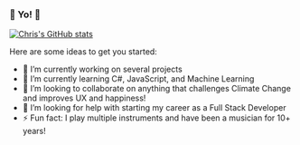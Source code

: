 ### 👋 Yo! 👋
[![Chris's GitHub stats](https://github-readme-stats.vercel.app/api?username=ccpaco)](https://github.com/ccpaco/github-readme-stats)


<!--
**ccpaco/ccpaco** is a ✨ _special_ ✨ repository because its `README.md` (this file) appears on your GitHub profile.
-->

Here are some ideas to get you started:

- 🔭 I’m currently working on several projects  
- 🌱 I’m currently learning C#, JavaScript, and Machine Learning
- 👯 I’m looking to collaborate on anything that challenges Climate Change and improves UX and happiness!
- 🤔 I’m looking for help with starting my career as a Full Stack Developer
- ⚡ Fun fact: I play multiple instruments and have been a musician for 10+ years!

